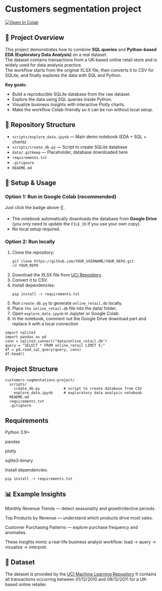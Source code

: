 # Сustomers segmentation project

[![Open In Colab](https://colab.research.google.com/assets/colab-badge.svg)](https://colab.research.google.com/github/Dimsohub/customers-segmentations-project/blob/main/scripts/explore_data.ipynb)

## 📌 Project Overview
This project demonstrates how to combine **SQL queries** and **Python-based EDA (Exploratory Data Analysis)** on a real dataset.  
The dataset contains transactions from a UK-based online retail store and is widely used for data analysis practice.  
The workflow starts from the original XLSX file, then converts it to CSV for SQLite, and finally explores the data with SQL and Python.

**Key goals:**
- Build a reproducible SQLite database from the raw dataset.
- Explore the data using SQL queries inside Python.
- Visualize business insights with interactive Plotly charts.
- Make the workflow Colab-friendly so it can be run without local setup.

## 📂 Repository Structure
- `scripts/explore_data.ipynb` — Main demo notebook (EDA + SQL + charts)  
- `scripts/create_db.py` — Script to create SQLite database  
- `data/.gitkeep` — Placeholder, database downloaded here  
- `requirements.txt`  
- `.gitignore`  
- `README.md`  

## 🔧 Setup & Usage

### Option 1: Run in Google Colab (recommended)
Just click the badge above ☝️.  
- The notebook automatically downloads the database from **Google Drive** (you only need to update the `FILE_ID` if you use your own copy).  
- No local setup required.

### Option 2: Run locally
1. Clone the repository:
   ```bash
   git clone https://github.com/YOUR_USERNAME/YOUR_REPO.git
   cd YOUR_REPO
   ```
2. Download the XLSX file from [UCI Repository](https://archive.ics.uci.edu/dataset/352/online+retail).  
3. Convert it to CSV.
4. Install dependencies:
   ```
   pip install -r requirements.txt
   ```
6. Run `create_db.py` to generate `online_retail.db` locally.
7. Place `the online_retail.db` file into the data/ folder. 
8. Open `explore_data.ipynb` in Jupyter or Google Colab.
9. In the notebook, comment out the Google Drive download part and replace it with a local connection
```
import sqlite3
import pandas as pd
conn = sqlite3.connect("data/online_retail.db")
query = "SELECT * FROM online_retail LIMIT 5;"
df = pd.read_sql_query(query, conn)
df.head()
```

## Project Structure

```text
customers-segmentations-project/
  scripts/
    create_db.py           # script to create database from CSV
    explore_data.ipynb     # exploratory data analysis notebook
  README.md
  requirements.txt
  .gitignore
```
## Requirements

Python 3.9+

pandas

plotly

sqlite3-binary

Install dependencies:
```
pip install -r requirements.txt
```
## 📊 Example Insights

Monthly Revenue Trends — detect seasonality and growth/decline periods.

Top Products by Revenue — understand which products drive most sales.

Customer Purchasing Patterns — explore purchase frequency and anomalies.

These insights mimic a real-life business analyst workflow: load → query → visualize → interpret.

## 📑 Dataset

The dataset is provided by the [UCI Machine Learning Repository](https://archive.ics.uci.edu/dataset/352/online+retail?utm_source=chatgpt.com)
It contains all transactions occurring between 01/12/2010 and 09/12/2011 for a UK-based online retailer.
